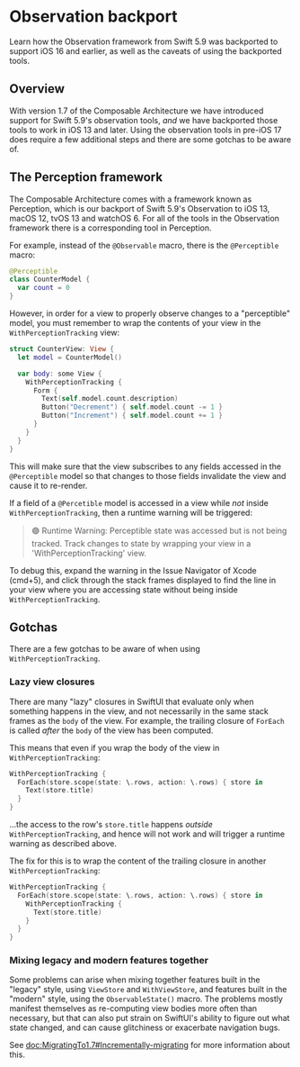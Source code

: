 # Observation backport

Learn how the Observation framework from Swift 5.9 was backported to support iOS 16 and earlier, 
as well as the caveats of using the backported tools.

## Overview

With version 1.7 of the Composable Architecture we have introduced 
support for Swift 5.9's observation tools, _and_ we have backported those tools to work in iOS 13
and later. Using the observation tools in pre-iOS 17 does require a few additional steps and there
are some gotchas to be aware of.

## The Perception framework

The Composable Architecture comes with a framework known as Perception, which is our backport of
Swift 5.9's Observation to iOS 13, macOS 12, tvOS 13 and watchOS 6. For all of the tools in the
Observation framework there is a corresponding tool in Perception.

For example, instead of the `@Observable` macro, there is the `@Perceptible` macro:

```swift
@Perceptible
class CounterModel {
  var count = 0
}
```

However, in order for a view to properly observe changes to a "perceptible" model, you must 
remember to wrap the contents of your view in the `WithPerceptionTracking` view:

```swift
struct CounterView: View {
  let model = CounterModel()

  var body: some View {
    WithPerceptionTracking {
      Form {
        Text(self.model.count.description)
        Button("Decrement") { self.model.count -= 1 }
        Button("Increment") { self.model.count += 1 }
      }
    }
  }
}
```

This will make sure that the view subscribes to any fields accessed in the `@Perceptible` model so 
that changes to those fields invalidate the view and cause it to re-render.

If a field of a `@Percetible` model is accessed in a view while _not_ inside 
`WithPerceptionTracking`, then a runtime warning will be triggered:

> 🟣 Runtime Warning: Perceptible state was accessed but is not being tracked. Track changes to 
state by wrapping your view in a 'WithPerceptionTracking' view.

To debug this, expand the warning in the Issue Navigator of Xcode (cmd+5), and click through the
stack frames displayed to find the line in your view where you are accessing state without being
inside `WithPerceptionTracking`.

## Gotchas

There are a few gotchas to be aware of when using `WithPerceptionTracking`.

### Lazy view closures

There are many "lazy" closures in SwiftUI that evaluate only when something happens in the view, 
and not necessarily in the same stack frames as the `body` of the view. For example, the trailing
closure of `ForEach` is called _after_ the `body` of the view has been computed.

This means that even if you wrap the body of the view in `WithPerceptionTracking`:

```swift
WithPerceptionTracking {
  ForEach(store.scope(state: \.rows, action: \.rows) { store in
    Text(store.title)
  }
}
```

…the access to the row's `store.title` happens _outside_ `WithPerceptionTracking`, and hence will
not work and will trigger a runtime warning as described above.

The fix for this is to wrap the content of the trailing closure in another `WithPerceptionTracking`:

```swift
WithPerceptionTracking {
  ForEach(store.scope(state: \.rows, action: \.rows) { store in
    WithPerceptionTracking {
      Text(store.title)
    }
  }
}
```

### Mixing legacy and modern features together

Some problems can arise when mixing together features built in the "legacy" style, using 
``ViewStore`` and ``WithViewStore``, and features built in the "modern" style, using the 
``ObservableState()`` macro. The problems mostly manifest themselves as re-computing view bodies
more often than necessary, but that can also put strain on SwiftUI's ability to figure out what
state changed, and can cause glitchiness or exacerbate navigation bugs.

See <doc:MigratingTo1.7#Incrementally-migrating> for more information about this.
